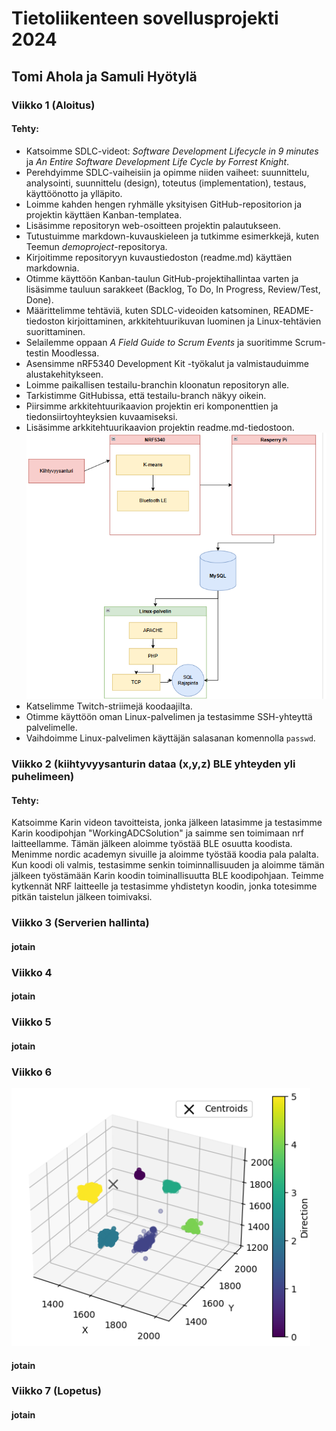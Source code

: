 # Tietoliikenteen sovellusprojekti 2024
## Tomi Ahola ja Samuli Hyötylä
### Viikko 1 (Aloitus)
#### **Tehty:**
- Katsoimme SDLC-videot: *Software Development Lifecycle in 9 minutes* ja *An Entire Software Development Life Cycle by Forrest Knight*.  
- Perehdyimme SDLC-vaiheisiin ja opimme niiden vaiheet: suunnittelu, analysointi, suunnittelu (design), toteutus (implementation), testaus, käyttöönotto ja ylläpito.   
- Loimme kahden hengen ryhmälle yksityisen GitHub-repositorion ja projektin käyttäen Kanban-templatea.   
- Lisäsimme repositoryn web-osoitteen projektin palautukseen.
- Tutustuimme markdown-kuvauskieleen ja tutkimme esimerkkejä, kuten Teemun *demoproject*-repositorya.  
- Kirjoitimme repositoryyn kuvaustiedoston (readme.md) käyttäen markdownia.  
- Otimme käyttöön Kanban-taulun GitHub-projektihallintaa varten ja lisäsimme tauluun sarakkeet (Backlog, To Do, In Progress, Review/Test, Done).  
- Määrittelimme tehtäviä, kuten SDLC-videoiden katsominen, README-tiedoston kirjoittaminen, arkkitehtuurikuvan luominen ja Linux-tehtävien suorittaminen.  
- Selailemme oppaan *A Field Guide to Scrum Events* ja suoritimme Scrum-testin Moodlessa.  
- Asensimme nRF5340 Development Kit -työkalut ja valmistauduimme alustakehitykseen.  
- Loimme paikallisen testailu-branchin kloonatun repositoryn alle.
- Tarkistimme GitHubissa, että testailu-branch näkyy oikein.  
- Piirsimme arkkitehtuurikaavion projektin eri komponenttien ja tiedonsiirtoyhteyksien kuvaamiseksi.
- Lisäsimme arkkitehtuurikaavion projektin readme.md-tiedostoon.
![Arkkitehtuuri.png Icon](https://github.com/Zemess/TietoliikenneProjekti/blob/main/Arkkitehtuuri.png)
- Katselimme Twitch-striimejä koodaajilta.
- Otimme käyttöön oman Linux-palvelimen ja testasimme SSH-yhteyttä palvelimelle.  
- Vaihdoimme Linux-palvelimen käyttäjän salasanan komennolla `passwd`.  
### Viikko 2 (kiihtyvyysanturin dataa (x,y,z) BLE yhteyden yli puhelimeen)
#### **Tehty:**
Katsoimme Karin videon tavoitteista, jonka jälkeen latasimme ja testasimme Karin koodipohjan "WorkingADCSolution" ja saimme sen toimimaan nrf laitteellamme.
Tämän jälkeen aloimme työstää BLE osuutta koodista. Menimme nordic academyn sivuille ja aloimme työstää koodia pala palalta.
Kun koodi oli valmis, testasimme senkin toiminnallisuuden ja aloimme tämän jälkeen työstämään Karin koodin toiminallisuutta BLE koodipohjaan.
Teimme kytkennät NRF laitteelle ja testasimme yhdistetyn koodin, jonka totesimme pitkän taistelun jälkeen toimivaksi.
### Viikko 3 (Serverien hallinta)
#### jotain
### Viikko 4
#### jotain
### Viikko 5
#### jotain
### Viikko 6
![3d.PNG](https://github.com/Zemess/TietoliikenneProjekti/blob/main/3d.PNG)
#### jotain
### Viikko 7 (Lopetus)
#### jotain

